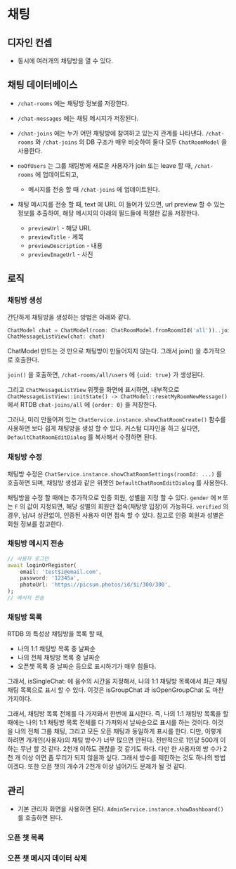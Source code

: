 # 채팅


## 디자인 컨셉

- 동시에 여러개의 채팅방을 열 수 있다.



## 채팅 데이터베이스


- `/chat-rooms` 에는 채팅방 정보를 저장한다.
- `/chat-messages` 에는 채팅 메시지가 저장된다.
- `/chat-joins` 에는 누가 어떤 채팅방에 참여하고 있는지 관계를 나타낸다. `/chat-rooms` 와 `/chat-joins` 의 DB 구조가 매우 비슷하여 둘다 모두 `ChatRoomModel` 을 사용한다.



- `noOfUsers` 는 그룹 채팅방에 새로운 사용자가 join 또는 leave 할 때, `/chat-rooms` 에 업데이트되고,
  - 메시지를 전송 할 때 `/chat-joins` 에 업데이트된다.



- 채팅 메시지를 전송 할 때, text 에 URL 이 들어가 있으면, url preview 할 수 있는 정보를 추출하여, 해당 메시지의 아래의 필드들에 적절한 값을 저장한다.
  - `previewUrl` - 해당 URL
  - `previewTitle` - 제목
  - `previewDescription` - 내용
  - `previewImageUrl` - 사진





## 로직



### 채팅방 생성

간단하게 채팅방을 생성하는 방법은 아래와 같다.


```dart
ChatModel chat = ChatModel(room: ChatRoomModel.fromRoomdId('all'))..join();
ChatMessageListView(chat: chat)
```


ChatModel 만드는 것 만으로 채팅방이 만들어지지 않는다. 그래서 join() 을 추가적으로 호출한다.

`join()` 을 호출하면, `/chat-rooms/all/users` 에 `{uid: true}` 가 생성된다.

그리고 `ChatMessageListView` 위젯을 화면에 표시하면, 내부적으로 `ChatMessageListView::initState() -> ChatModel::resetMyRoomNewMessage()` 에서 RTDB `chat-joins/all` 에 `{order: 0}` 을 저장한다.


그러나, 미리 만들어져 있는 `ChatService.instance.showChatRoomCreate()` 함수를 사용하면 보다 쉽게 채팅방을 생성 할 수 있다. 커스텀 디자인을 하고 싶다면, `DefaultChatRoomEditDialog` 를 복사해서 수정하면 된다.



### 채팅방 수정

채팅방 수정은 `ChatService.instance.showChatRoomSettings(roomId: ...)` 를 호출하면 되며, 채팅방 생성과 같은 위젯인 `DefaultChatRoomEditDialog` 를 사용한다.


채팅방을 수정 할 때에는 추가적으로 인증 회원, 성별을 지정 할 수 있다. `gender` 에 `M` 또는 `F` 의 값이 지정되면, 해당 성별의 회원만 접속(채탕방 입장)이 가능하다. `verified` 의 경우, 남/녀 상관없이, 인증된 사용자 이면 접속 할 수 있다. 참고로 인증 회원과 성별은 회원 정보를 참고한다.





### 채팅방 메시지 전송

```dart
// 사용자 로그인
await loginOrRegister(
    email: 'test$i@email.com',
    password: '12345a',
    photoUrl: 'https://picsum.photos/id/$i/300/300',
);
// 메시지 전송

```


### 채팅방 목록


RTDB 의 특성상 채팅방을 목록 할 때,
- 나의 1:1 채팅방 목록 중 날짜순
- 나의 전체 채팅방 목록 중 날짜순
- 오픈챗 목록 중 날짜순
등으로 표시하기가 매우 힘들다.

그래서, isSingleChat: 에 음수의 시간을 지정해서, 나의 1:1 채팅방 목록에서 최근 채팅 채팅 목록으로 표시 할 수 있다.
이것은 isGroupChat 과 isOpenGroupChat 도 마찬가지이다.



그래서, 채팅방 목록 전체를 다 가져와서 한번에 표시한다. 즉, 나의 1:1 채팅방 목록을 할 때에는 나의 1:1 채팅방 목록 전체를 다 가져와서 날싸순으로 표시를 하는 것이다. 이것을 나의 전체 그룹 채팅, 그리고 모든 오픈 채팅과 동일하게 표시를 한다.
다만, 이렇게 하려면 개개인(사용자)의 채팅 방수가 너무 많으면 안된다. 전반적으로 1인당 500개 이하는 무난 할 것 같다. 2천개 이하도 괜찮을 것 같기도 하다. 다만 한 사용자의 방 수가 2천 개 이상 이면 좀 무리가 되지 않을까 싶다. 그래서 방수를 제한하는 것도 하나의 방법이겠다. 또한 오픈 챗의 개수가 2천개 이상 넘어가도 문제가 될 것 같다.



## 관리

- 기본 관리자 화면을 사용하면 된다. `AdminService.instance.showDashboard()` 를 호출하면 된다.

### 오픈 챗 목록

### 오픈 챗 메시지 데이터 삭제

